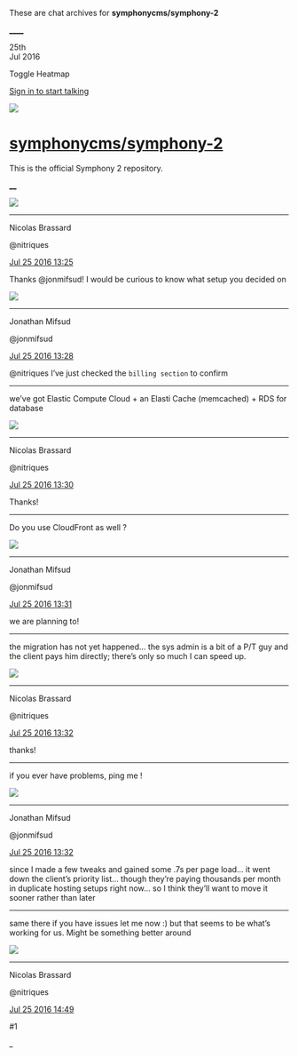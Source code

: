 These are chat archives for **symphonycms/symphony-2**

[__](/symphonycms/symphony-2/archives/2016/07/26)[__](/symphonycms/symphony-2/archives/2016/07/24)

25th  
Jul 2016

Toggle Heatmap

[Sign in to start talking](/login?action=login&button=archive-login)

![](https://avatars-02.gitter.im/group/iv/3/57542c45c43b8c601977197e?s=48)

#  [symphonycms/symphony-2](/symphonycms/symphony-2)

This is the official Symphony 2 repository.

[ __](/orgs/symphonycms/rooms "More symphonycms rooms")

![](https://avatars1.githubusercontent.com/u/771169?v=3&s=30)

____

Nicolas Brassard

@nitriques

[Jul 25 2016
13:25](https://gitter.im/symphonycms/symphony-2?at=5796134f7c9324e20efc8f6e)

Thanks @jonmifsud! I would be curious to know what setup you decided on

![](https://avatars1.githubusercontent.com/u/859775?v=3&s=30)

____

Jonathan Mifsud

@jonmifsud

[Jul 25 2016
13:28](https://gitter.im/symphonycms/symphony-2?at=579613f38fb4820a466268bd)

@nitriques I’ve just checked the `billing section` to confirm

____

we’ve got Elastic Compute Cloud + an Elasti Cache (memcached) + RDS for
database

![](https://avatars1.githubusercontent.com/u/771169?v=3&s=30)

____

Nicolas Brassard

@nitriques

[Jul 25 2016
13:30](https://gitter.im/symphonycms/symphony-2?at=5796145937c95e2446b42b56)

Thanks!

____

Do you use CloudFront as well ?

![](https://avatars1.githubusercontent.com/u/859775?v=3&s=30)

____

Jonathan Mifsud

@jonmifsud

[Jul 25 2016
13:31](https://gitter.im/symphonycms/symphony-2?at=5796149f00c8ebdd0e2236ec)

we are planning to!

____

the migration has not yet happened… the sys admin is a bit of a P/T guy and
the client pays him directly; there’s only so much I can speed up.

![](https://avatars1.githubusercontent.com/u/771169?v=3&s=30)

____

Nicolas Brassard

@nitriques

[Jul 25 2016
13:32](https://gitter.im/symphonycms/symphony-2?at=579614dc7c9324e20efc9305)

thanks!

____

if you ever have problems, ping me !

![](https://avatars1.githubusercontent.com/u/859775?v=3&s=30)

____

Jonathan Mifsud

@jonmifsud

[Jul 25 2016
13:32](https://gitter.im/symphonycms/symphony-2?at=579615058fb4820a46626b7c)

since I made a few tweaks and gained some .7s per page load… it went down the
client’s priority list… though they’re paying thousands per month in duplicate
hosting setups right now… so I think they’ll want to move it sooner rather
than later

____

same there if you have issues let me now :) but that seems to be what’s
working for us. Might be something better around

![](https://avatars1.githubusercontent.com/u/771169?v=3&s=30)

____

Nicolas Brassard

@nitriques

[Jul 25 2016
14:49](https://gitter.im/symphonycms/symphony-2?at=5796270000c8ebdd0e226a6d)

#1

_

